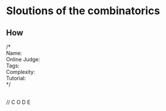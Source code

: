 # Sloutions of the combinatorics

## How

/*<br>
Name: <br>
Online Judge: <br>
Tags: <br>
Complexity: <br>
Tutorial: <br>
*/<br> <br>

// C O D E
